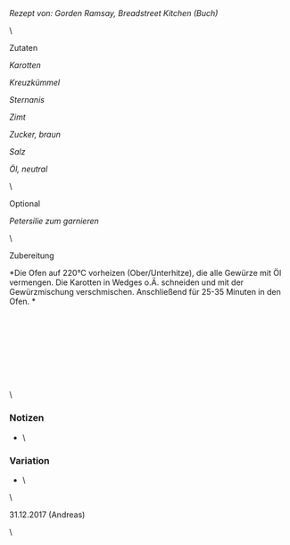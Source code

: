 ## 

*Rezept von: Gorden Ramsay, Breadstreet Kitchen (Buch)*

\

Zutaten

*Karotten*

*Kreuzkümmel*

*Sternanis*

*Zimt*

*Zucker, braun*

*Salz*

*Öl, neutral*

\

Optional

*Petersilie zum garnieren*

\

Zubereitung

*Die Ofen auf 220°C vorheizen (Ober/Unterhitze), die alle Gewürze mit Öl vermengen. Die Karotten in Wedges o.Ä. schneiden und mit der Gewürzmischung verschmischen. Anschließend für 25-35 Minuten in den Ofen. *

\
\
\
\
\
\
\
\
\

### Notizen

* \

### Variation 

* \

\

31\.12.2017 (Andreas)

\
